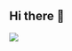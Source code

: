 ## Hi there 👋

<picture>
 <img src="https://en.wikipedia.org/wiki/Java_(programming_language)#/media/File:Java_programming_language_logo.svg">
</picture>


<!--
**MK629/MK629** is a ✨ _special_ ✨ repository because its `README.md` (this file) appears on your GitHub profile.

Here are some ideas to get you started:

- 🔭 I’m currently working on ...
- 🌱 I’m currently learning ...
- 👯 I’m looking to collaborate on ...
- 🤔 I’m looking for help with ...
- 💬 Ask me about ...
- 📫 How to reach me: ...
- 😄 Pronouns: ...
- ⚡ Fun fact: ...
-->
